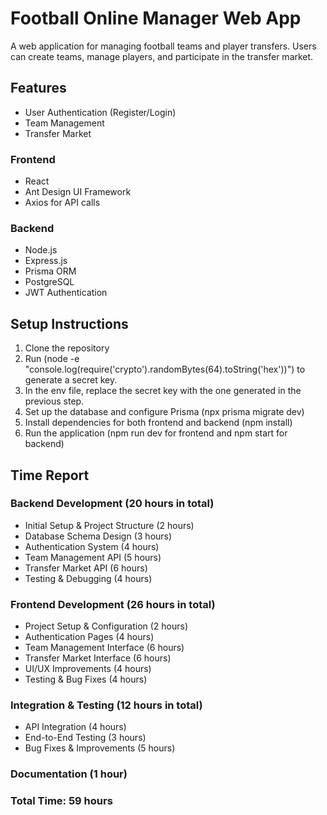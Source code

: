 # Football Online Manager Web App

A web application for managing football teams and player transfers. Users can create teams, manage players, and participate in the transfer market.

## Features

- User Authentication (Register/Login)
- Team Management
- Transfer Market

### Frontend
- React
- Ant Design UI Framework
- Axios for API calls

### Backend
- Node.js
- Express.js
- Prisma ORM
- PostgreSQL
- JWT Authentication

## Setup Instructions

1. Clone the repository
2. Run (node -e "console.log(require('crypto').randomBytes(64).toString('hex'))") to generate a secret key.
3. In the env file, replace the secret key with the one generated in the previous step.
4. Set up the database and configure Prisma (npx prisma migrate dev)
5. Install dependencies for both frontend and backend (npm install)
6. Run the application (npm run dev for frontend and npm start for backend)

## Time Report

### Backend Development (20 hours in total)
- Initial Setup & Project Structure (2 hours)
- Database Schema Design (3 hours)
- Authentication System (4 hours)
- Team Management API (5 hours)
- Transfer Market API (6 hours)
- Testing & Debugging (4 hours)

### Frontend Development (26 hours in total)
- Project Setup & Configuration (2 hours)
- Authentication Pages (4 hours)
- Team Management Interface (6 hours)
- Transfer Market Interface (6 hours)
- UI/UX Improvements (4 hours)
- Testing & Bug Fixes (4 hours)

### Integration & Testing (12 hours in total)
- API Integration (4 hours)
- End-to-End Testing (3 hours)
- Bug Fixes & Improvements (5 hours)

### Documentation (1 hour)

### Total Time: 59 hours

